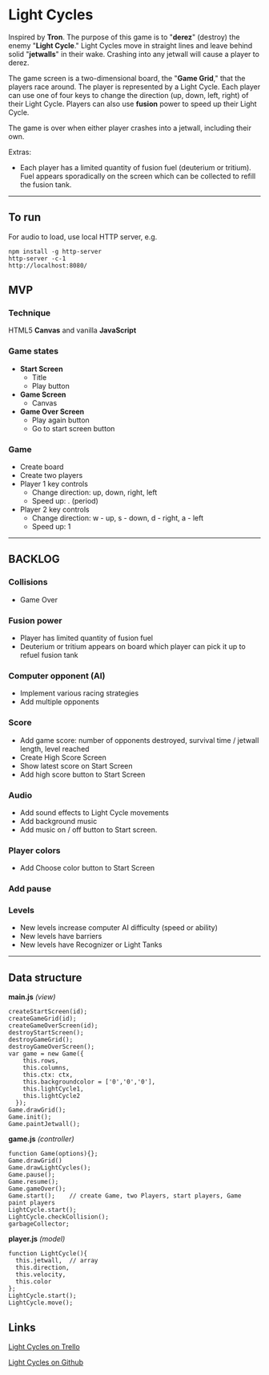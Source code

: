 # Light Cycles

Inspired by __Tron__. The purpose of this game is to "__derez__" (destroy) the enemy "__Light Cycle__." Light Cycles move in straight lines and leave behind solid "__jetwalls__" in their wake. Crashing into any jetwall will cause a player to derez.

The game screen is a two-dimensional board, the "__Game Grid__," that the players race around. The player is represented by a Light Cycle. Each player can use one of four keys to change the direction (up, down, left, right) of their Light Cycle. Players can also use __fusion__ power to speed up their Light Cycle.

The game is over when either player crashes into a jetwall, including their own.

Extras:
* Each player has a limited quantity of fusion fuel (deuterium or tritium). Fuel appears sporadically on the screen which can be collected to refill the fusion tank.

* * *

## To run

For audio to load, use local HTTP server, e.g.
````
npm install -g http-server
http-server -c-1
http://localhost:8080/
````

## MVP

### Technique
HTML5 __Canvas__ and vanilla __JavaScript__

### Game states

* __Start Screen__
  * Title
  * Play button
* __Game Screen__
  * Canvas
* __Game Over Screen__
  * Play again button
  * Go to start screen button

### Game
* Create board
* Create two players
* Player 1 key controls
  * Change direction: up, down, right, left
  * Speed up: . (period)
* Player 2 key controls
  * Change direction: w - up, s - down, d - right, a - left
  * Speed up: 1

* * *

## BACKLOG

### Collisions
* Game Over

### Fusion power
* Player has limited quantity of fusion fuel
* Deuterium or tritium appears on board which player can pick it up to refuel fusion tank

### Computer opponent (AI)
* Implement various racing strategies
* Add multiple opponents

### Score
* Add game score: number of opponents destroyed, survival time / jetwall length, level reached 
* Create High Score Screen
* Show latest score on Start Screen
* Add high score button to Start Screen

### Audio
* Add sound effects to Light Cycle movements
* Add background music
* Add music on / off button to Start screen.

### Player colors
* Add Choose color button to Start Screen

### Add pause

### Levels
* New levels increase computer AI difficulty (speed or ability)
* New levels have barriers
* New levels have Recognizer or Light Tanks

* * *

## Data structure

__main.js__
*(view)*
````
createStartScreen(id);
createGameGrid(id);
createGameOverScreen(id);
destroyStartScreen();
destroyGameGrid();
destroyGameOverScreen();
var game = new Game({
    this.rows,
    this.columns,
    this.ctx: ctx,
    this.backgroundcolor = ['0','0','0'],
    this.lightCycle1,
    this.lightCycle2
  });
Game.drawGrid();
Game.init();
Game.paintJetwall();

````

__game.js__
*(controller)*
````
function Game(options){};
Game.drawGrid()
Game.drawLightCycles();
Game.pause();
Game.resume();
Game.gameOver();
Game.start();    // create Game, two Players, start players, Game paint players
LightCycle.start();
LightCycle.checkCollision();
garbageCollector;
````

__player.js__
*(model)*
````
function LightCycle(){
  this.jetwall,  // array
  this.direction,
  this.velocity,
  this.color
};
LightCycle.start();
LightCycle.move();
````

## Links
[Light Cycles on Trello](https://trello.com/b/G1fQBfIW/light-cycles)

[Light Cycles on Github](https://github.com/michaelsmueller/light-cycles)
